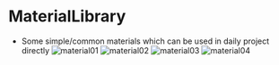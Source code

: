 # MaterialLibrary
- Some simple/common materials which can be used in daily project directly
![material01](https://github.com/user-attachments/assets/9a2c4d3f-7e0a-497b-9dc4-aa3162c120fc)
![material02](https://github.com/user-attachments/assets/53d22e2e-ef79-4417-9e8e-92cfebfd2b9e)
![material03](https://github.com/user-attachments/assets/65c4c370-33b6-42f2-97f1-0db9b7b7a0f8)
![material04](https://github.com/user-attachments/assets/5ded33b6-0e64-4aba-bd7a-240ccc3ffcfc)
